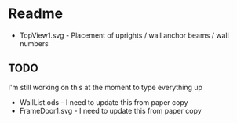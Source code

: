 # Readme

  * TopView1.svg - Placement of uprights / wall anchor beams / wall numbers

## TODO

I'm still working on this at the moment to type everything up

  * WallList.ods - I need to update this from paper copy
  * FrameDoor1.svg - I need to update this from paper copy
